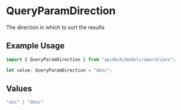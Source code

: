 # QueryParamDirection

The direction in which to sort the results

## Example Usage

```typescript
import { QueryParamDirection } from "apideck/models/operations";

let value: QueryParamDirection = "desc";
```

## Values

```typescript
"asc" | "desc"
```